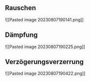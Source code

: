 ## Rauschen
![[Pasted image 20230807190141.png]]

## Dämpfung
![[Pasted image 20230807190225.png]]

## Verzögerungsverzerrung
![[Pasted image 20230807190422.png]]